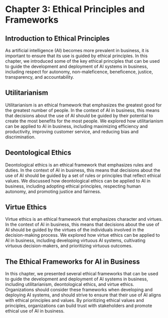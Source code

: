 Chapter 3: Ethical Principles and Frameworks
============================================

Introduction to Ethical Principles
----------------------------------

As artificial intelligence (AI) becomes more prevalent in business, it is important to ensure that its use is guided by ethical principles. In this chapter, we introduced some of the key ethical principles that can be used to guide the development and deployment of AI systems in business, including respect for autonomy, non-maleficence, beneficence, justice, transparency, and accountability.

Utilitarianism
--------------

Utilitarianism is an ethical framework that emphasizes the greatest good for the greatest number of people. In the context of AI in business, this means that decisions about the use of AI should be guided by their potential to create the most benefits for the most people. We explored how utilitarianism can be applied to AI in business, including maximizing efficiency and productivity, improving customer service, and reducing bias and discrimination.

Deontological Ethics
--------------------

Deontological ethics is an ethical framework that emphasizes rules and duties. In the context of AI in business, this means that decisions about the use of AI should be guided by a set of rules or principles that reflect ethical values. We discussed how deontological ethics can be applied to AI in business, including adopting ethical principles, respecting human autonomy, and promoting justice and fairness.

Virtue Ethics
-------------

Virtue ethics is an ethical framework that emphasizes character and virtues. In the context of AI in business, this means that decisions about the use of AI should be guided by the virtues of the individuals involved in the decision-making process. We explored how virtue ethics can be applied to AI in business, including developing virtuous AI systems, cultivating virtuous decision-makers, and prioritizing virtuous outcomes.

The Ethical Frameworks for AI in Business
-----------------------------------------

In this chapter, we presented several ethical frameworks that can be used to guide the development and deployment of AI systems in business, including utilitarianism, deontological ethics, and virtue ethics. Organizations should consider these frameworks when developing and deploying AI systems, and should strive to ensure that their use of AI aligns with ethical principles and values. By prioritizing ethical values and principles, organizations can build trust with stakeholders and promote ethical use of AI in business.

